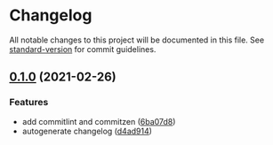 # Changelog

All notable changes to this project will be documented in this file. See [standard-version](https://github.com/conventional-changelog/standard-version) for commit guidelines.

## [0.1.0](https://github.com/danillittle/NES.react/compare/v0.1.1...v0.1.0) (2021-02-26)

### Features

-   add commitlint and commitzen ([6ba07d8](https://github.com/danillittle/NES.react/commit/6ba07d8683ea5d0ad00a45bafbd15f0b0e3fa867))
-   autogenerate changelog ([d4ad914](https://github.com/danillittle/NES.react/commit/d4ad914a41b37d76d23ca14b3f5af0e78433445c))
